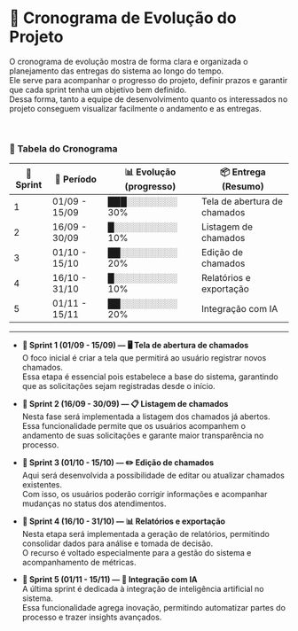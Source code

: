 # 🚀 Cronograma de Evolução do Projeto  

O cronograma de evolução mostra de forma clara e organizada o planejamento das entregas do sistema ao longo do tempo.  
Ele serve para acompanhar o progresso do projeto, definir prazos e garantir que cada sprint tenha um objetivo bem definido.  
Dessa forma, tanto a equipe de desenvolvimento quanto os interessados no projeto conseguem visualizar facilmente o andamento e as entregas.  

<br>

### 📑 Tabela do Cronograma  

| 🏁 Sprint | 📅 Período    | 📊 Evolução (progresso) | 📦 Entrega (Resumo)            |
|-----------|--------------|--------------------------|--------------------------------|
| 1         | 01/09 - 15/09 | ███░░░░░░░░ 30%         | Tela de abertura de chamados   |
| 2         | 16/09 - 30/09 | █░░░░░░░░░░ 10%         | Listagem de chamados           |
| 3         | 01/10 - 15/10 | ██░░░░░░░░░ 20%         | Edição de chamados             |
| 4         | 16/10 - 31/10 | █░░░░░░░░░░ 10%         | Relatórios e exportação        |
| 5         | 01/11 - 15/11 | ██░░░░░░░░░ 20%         | Integração com IA              |

---  

- **🏁 Sprint 1 (01/09 - 15/09) — 🖥️ Tela de abertura de chamados**  
  O foco inicial é criar a tela que permitirá ao usuário registrar novos chamados.  
  Essa etapa é essencial pois estabelece a base do sistema, garantindo que as solicitações sejam registradas desde o início.  

- **🏁 Sprint 2 (16/09 - 30/09) — 📋 Listagem de chamados**  
  Nesta fase será implementada a listagem dos chamados já abertos.  
  Essa funcionalidade permite que os usuários acompanhem o andamento de suas solicitações e garante maior transparência no processo.  

- **🏁 Sprint 3 (01/10 - 15/10) — ✏️ Edição de chamados**  
  Aqui será desenvolvida a possibilidade de editar ou atualizar chamados existentes.  
  Com isso, os usuários poderão corrigir informações e acompanhar mudanças no status dos atendimentos.  

- **🏁 Sprint 4 (16/10 - 31/10) — 📊 Relatórios e exportação**  
  Nesta etapa será implementada a geração de relatórios, permitindo consolidar dados para análise e tomada de decisão.  
  O recurso é voltado especialmente para a gestão do sistema e acompanhamento de métricas.  

- **🏁 Sprint 5 (01/11 - 15/11) — 🤖 Integração com IA**  
  A última sprint é dedicada à integração de inteligência artificial no sistema.  
  Essa funcionalidade agrega inovação, permitindo automatizar partes do processo e trazer insights avançados.  
